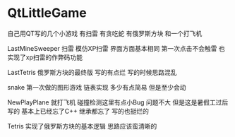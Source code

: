 # QtLittleGame
自己用QT写的几个小游戏  有扫雷 有贪吃蛇 有俄罗斯方块 和一个打飞机


LastMineSweeper 扫雷 模仿XP扫雷 界面方面基本相同 第一次点击不会触雷 也实现了xp扫雷的作弊码功能


LastTetris 俄罗斯方块的最终版 写的有点烂 写的时候思路混乱


snake 第一次做的图形游戏 链表实现 多少有点简易 但是至少会动


NewPlayPlane 就打飞机 碰撞检测这里有点小Bug 问题不大 但是这是暑假工过后写的 基本上已经忘了C++ 继承都忘了 写的也挺烂的


Tetris 实现了俄罗斯方块的基本逻辑 思路应该蛮清晰的
